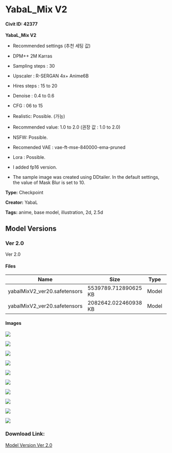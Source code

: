 # YabaL_Mix V2

#### Civit ID: 42377

<p><strong>YabaL_Mix V2</strong></p><p></p><ul><li><p>Recommended settings (추천 세팅 값)</p></li><li><p>DPM++ 2M Karras</p></li><li><p>Sampling steps : 30</p></li><li><p>Upscaler : R-SERGAN 4x+ Anime6B</p></li><li><p>Hires steps : 15 to 20</p></li><li><p>Denoise : 0.4 to 0.6</p></li><li><p>CFG : 06 to 15</p></li></ul><ul><li><p>Realistic: Possible. (가능)</p></li><li><p>Recommended value: 1.0 to 2.0 (권장 값 : 1.0 to 2.0)</p></li></ul><ul><li><p>NSFW: Possible.</p></li><li><p>Recomended VAE : vae-ft-mse-840000-ema-pruned</p></li><li><p>Lora : Possible.</p></li><li><p>I added fp16 version.</p></li><li><p>The sample image was created using DDtailer. In the default settings, the value of Mask Blur is set to 10.</p><p></p></li></ul>

**Type:** Checkpoint

**Creator:** YabaL

**Tags:** anime, base model, illustration, 2d, 2.5d

## Model Versions

### Ver 2.0

<p>Ver 2.0</p>

#### Files

| Name | Size | Type | Format | Download Url | AutoV1 | AutoV2 | SHA256 | CRC32 | BLAKE3 |
| --- | --- | --- | --- | --- | --- | --- | --- | --- | --- |
| yabalMixV2_ver20.safetensors | 5539789.712890625 KB | Model | SafeTensor | https://civitai.com/api/download/models/47053 | 9560CC99 | F782F3DA4D | F782F3DA4D26B390660D857CE6725E5588CF796702F63E78759A767C0F7D0A8E | 05602DE0 | 932F86A2B28F1103FE293DF55FC729AE9967FC65A1E3491BFCC362CF215BCC25 |
| yabalMixV2_ver20.safetensors | 2082642.022460938 KB | Model | SafeTensor | https://civitai.com/api/download/models/47053?type=Model&format=SafeTensor&size=pruned&fp=fp16 | 2AF0E8FD | E495B3FFB2 | E495B3FFB22F694FCF2EF07E2603F7357DBFA0F22DBE6C9A5EFD0F776F0D8A2C | 1D09C2F7 | 48864E0358B9D5474A96CA6B2D5D79425CDE4734FE27CC519332CED7E7FCE103 |

#### Images

<p><img src="https://image.civitai.com/xG1nkqKTMzGDvpLrqFT7WA/0afb4ef6-8b01-4437-8558-8edab834c734/width=450/1051563.jpeg" /></p>

<p><img src="https://image.civitai.com/xG1nkqKTMzGDvpLrqFT7WA/e46fab64-bcb4-46fc-8a76-c01d00e3ccd2/width=450/1051565.jpeg" /></p>

<p><img src="https://image.civitai.com/xG1nkqKTMzGDvpLrqFT7WA/98be7b9c-d18c-4110-b2c2-05b639002a75/width=450/1051564.jpeg" /></p>

<p><img src="https://image.civitai.com/xG1nkqKTMzGDvpLrqFT7WA/31c71e98-995a-4798-ad7d-57e366df0b1d/width=450/906061.jpeg" /></p>

<p><img src="https://image.civitai.com/xG1nkqKTMzGDvpLrqFT7WA/d49ebe99-b042-4a22-a6a5-01d0c377a5a2/width=450/907481.jpeg" /></p>

<p><img src="https://image.civitai.com/xG1nkqKTMzGDvpLrqFT7WA/ee71547b-3629-4ed6-8d64-0558db818b00/width=450/572286.jpeg" /></p>

<p><img src="https://image.civitai.com/xG1nkqKTMzGDvpLrqFT7WA/4b8a2c69-1329-478d-9f6c-7744ede163fc/width=450/907482.jpeg" /></p>

<p><img src="https://image.civitai.com/xG1nkqKTMzGDvpLrqFT7WA/31fe510d-1080-43ec-b29e-9f67bb8c950c/width=450/907741.jpeg" /></p>

<p><img src="https://image.civitai.com/xG1nkqKTMzGDvpLrqFT7WA/afb6b458-58e1-4ddb-f15e-1f666fb31a00/width=450/572373.jpeg" /></p>

<p><img src="https://image.civitai.com/xG1nkqKTMzGDvpLrqFT7WA/239fa7e7-9ef1-431e-5c58-006babd27600/width=450/508243.jpeg" /></p>

### Download Link:

[Model Version Ver 2.0](https://civitai.com/api/download/models/47053)


